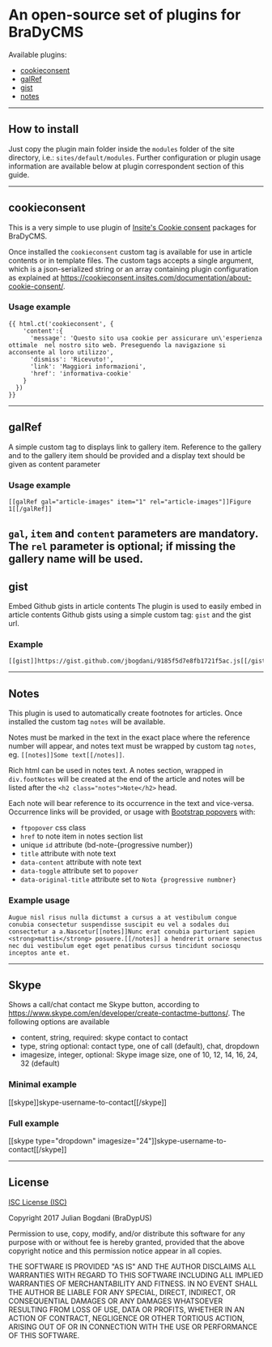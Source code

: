 # An open-source set of plugins for BraDyCMS

Available plugins:
- [cookieconsent](#cookie-consent)
- [galRef](#galRef)
- [gist](#gist)
- [notes](#notes)

---

## How to install
Just copy the plugin main folder inside the `modules` folder of the site directory, i.e.: `sites/default/modules`. Further configuration or plugin usage information are available below at plugin correspondent section of this guide.

---

## cookieconsent
This is a very simple to use plugin of [Insite's Cookie consent](https://cookieconsent.insites.com/) packages for BraDyCMS.

Once installed the `cookieconsent` custom tag is available for use in article contents or in template files. The custom tags accepts a single argument, which is a json-serialized string or an array containing plugin configuration as explained at https://cookieconsent.insites.com/documentation/about-cookie-consent/.

### Usage example
    {{ html.ct('cookieconsent', {
        'content':{
          'message': 'Questo sito usa cookie per assicurare un\'esperienza ottimale  nel nostro sito web. Preseguendo la navigazione si acconsente al loro utilizzo',
          'dismiss': 'Ricevuto!',
          'link': 'Maggiori informazioni',
          'href': 'informativa-cookie'
        }
      })
    }}

---

## galRef
A simple custom tag to displays link to gallery item. Reference to the gallery
and to the gallery item should be provided and a display text should be given as content parameter

### Usage example
    [[galRef gal="article-images" item="1" rel="article-images"]]Figure 1[[/galRef]]

`gal`, `item` and `content` parameters are **mandatory**.
The `rel` parameter is optional; if missing the gallery name will be used.
---

## gist
Embed Github gists in article contents
The plugin is used to easily embed in article contents Github gists using a simple custom tag: `gist` and the gist url.

### Example
    [[gist]]https://gist.github.com/jbogdani/9185f5d7e8fb1721f5ac.js[[/gist]]
---

## Notes

This plugin is used to automatically create footnotes for articles. Once installed the custom tag `notes` will be available.

Notes must be marked in the text in the exact place where the reference number will appear, and notes text must be wrapped by custom tag `notes`, eg. `[[notes]]Some text[[/notes]]`.

Rich html can be used in notes text. A notes section, wrapped in `div.footNotes` will be created at the end of the article and notes will be listed after the `<h2 class="notes">Note</h2>` head.

Each note will bear reference to its occurrence in the text and vice-versa. Occurrence links will be provided, or usage with [Bootstrap popovers](http://getbootstrap.com/javascript/#popovers) with:

- `ftpopover` css class
- `href` to note item in notes section list
- unique `id` attribute (bd-note-{progressive number})
- `title` attribute with note text
- `data-content` attribute with note text
- `data-toggle` attribute set to `popover`
- `data-original-title` attribute set to `Nota {progressive numbner}`


### Example usage
    Augue nisl risus nulla dictumst a cursus a at vestibulum congue conubia consectetur suspendisse suscipit eu vel a sodales dui consectetur a a.Nascetur[[notes]]Nunc erat conubia parturient sapien <strong>mattis</strong> posuere.[[/notes]] a hendrerit ornare senectus nec dui vestibulum eget eget penatibus cursus tincidunt sociosqu inceptos ante et.

---

## Skype

Shows a call/chat contact me Skype button, according to https://www.skype.com/en/developer/create-contactme-buttons/.
The following options are available
- content, string, required: skype contact to contact
- type, string optional: contact type, one of call (default), chat, dropdown
- imagesize, integer, optional: Skype image size, one of 10, 12, 14, 16, 24, 32 (default)

### Minimal example
[[skype]]skype-username-to-contact[[/skype]]

### Full example
[[skype type="dropdown" imagesize="24"]]skype-username-to-contact[[/skype]]

---

## License

[ISC License (ISC)](https://opensource.org/licenses/ISC)

Copyright 2017 Julian Bogdani (BraDypUS)

Permission to use, copy, modify, and/or distribute this software for any purpose with or without fee is hereby granted, provided that the above copyright notice and this permission notice appear in all copies.

THE SOFTWARE IS PROVIDED "AS IS" AND THE AUTHOR DISCLAIMS ALL WARRANTIES WITH REGARD TO THIS SOFTWARE INCLUDING ALL IMPLIED WARRANTIES OF MERCHANTABILITY AND FITNESS. IN NO EVENT SHALL THE AUTHOR BE LIABLE FOR ANY SPECIAL, DIRECT, INDIRECT, OR CONSEQUENTIAL DAMAGES OR ANY DAMAGES WHATSOEVER RESULTING FROM LOSS OF USE, DATA OR PROFITS, WHETHER IN AN ACTION OF CONTRACT, NEGLIGENCE OR OTHER TORTIOUS ACTION, ARISING OUT OF OR IN CONNECTION WITH THE USE OR PERFORMANCE OF THIS SOFTWARE.
